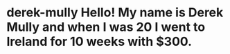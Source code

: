 # derek-mully Hello! My name is Derek Mully and when I was 20 I went to Ireland for 10 weeks with $300.

